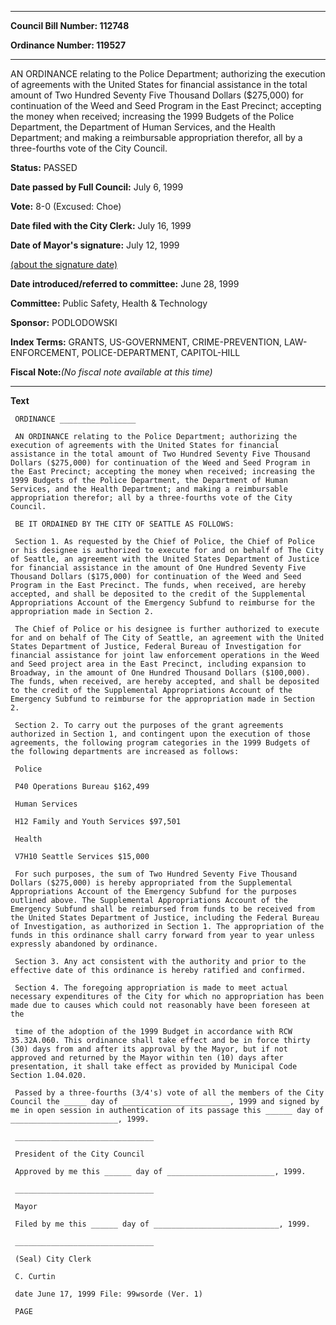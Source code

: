 

********

**Council Bill Number: 112748**
   
**Ordinance Number: 119527**
********

 AN ORDINANCE relating to the Police Department; authorizing the execution of agreements with the United States for financial assistance in the total amount of Two Hundred Seventy Five Thousand Dollars ($275,000) for continuation of the Weed and Seed Program in the East Precinct; accepting the money when received; increasing the 1999 Budgets of the Police Department, the Department of Human Services, and the Health Department; and making a reimbursable appropriation therefor, all by a three-fourths vote of the City Council.

**Status:** PASSED
   
**Date passed by Full Council:** July 6, 1999
   
**Vote:** 8-0 (Excused: Choe)
   
**Date filed with the City Clerk:** July 16, 1999
   
**Date of Mayor's signature:** July 12, 1999
   
[(about the signature date)](/~public/approvaldate.htm)
   
   
   
**Date introduced/referred to committee:** June 28, 1999
   
**Committee:** Public Safety, Health & Technology
   
**Sponsor:** PODLODOWSKI
   
   
**Index Terms:** GRANTS, US-GOVERNMENT, CRIME-PREVENTION, LAW-ENFORCEMENT, POLICE-DEPARTMENT, CAPITOL-HILL

**Fiscal Note:**_(No fiscal note available at this time)_

********

**Text**
   
```
 ORDINANCE _________________

 AN ORDINANCE relating to the Police Department; authorizing the execution of agreements with the United States for financial assistance in the total amount of Two Hundred Seventy Five Thousand Dollars ($275,000) for continuation of the Weed and Seed Program in the East Precinct; accepting the money when received; increasing the 1999 Budgets of the Police Department, the Department of Human Services, and the Health Department; and making a reimbursable appropriation therefor; all by a three-fourths vote of the City Council.

 BE IT ORDAINED BY THE CITY OF SEATTLE AS FOLLOWS:

 Section 1. As requested by the Chief of Police, the Chief of Police or his designee is authorized to execute for and on behalf of The City of Seattle, an agreement with the United States Department of Justice for financial assistance in the amount of One Hundred Seventy Five Thousand Dollars ($175,000) for continuation of the Weed and Seed Program in the East Precinct. The funds, when received, are hereby accepted, and shall be deposited to the credit of the Supplemental Appropriations Account of the Emergency Subfund to reimburse for the appropriation made in Section 2.

 The Chief of Police or his designee is further authorized to execute for and on behalf of The City of Seattle, an agreement with the United States Department of Justice, Federal Bureau of Investigation for financial assistance for joint law enforcement operations in the Weed and Seed project area in the East Precinct, including expansion to Broadway, in the amount of One Hundred Thousand Dollars ($100,000). The funds, when received, are hereby accepted, and shall be deposited to the credit of the Supplemental Appropriations Account of the Emergency Subfund to reimburse for the appropriation made in Section 2.

 Section 2. To carry out the purposes of the grant agreements authorized in Section 1, and contingent upon the execution of those agreements, the following program categories in the 1999 Budgets of the following departments are increased as follows:

 Police

 P40 Operations Bureau $162,499

 Human Services

 H12 Family and Youth Services $97,501

 Health

 V7H10 Seattle Services $15,000

 For such purposes, the sum of Two Hundred Seventy Five Thousand Dollars ($275,000) is hereby appropriated from the Supplemental Appropriations Account of the Emergency Subfund for the purposes outlined above. The Supplemental Appropriations Account of the Emergency Subfund shall be reimbursed from funds to be received from the United States Department of Justice, including the Federal Bureau of Investigation, as authorized in Section 1. The appropriation of the funds in this ordinance shall carry forward from year to year unless expressly abandoned by ordinance.

 Section 3. Any act consistent with the authority and prior to the effective date of this ordinance is hereby ratified and confirmed.

 Section 4. The foregoing appropriation is made to meet actual necessary expenditures of the City for which no appropriation has been made due to causes which could not reasonably have been foreseen at the

 time of the adoption of the 1999 Budget in accordance with RCW 35.32A.060. This ordinance shall take effect and be in force thirty (30) days from and after its approval by the Mayor, but if not approved and returned by the Mayor within ten (10) days after presentation, it shall take effect as provided by Municipal Code Section 1.04.020.

 Passed by a three-fourths (3/4's) vote of all the members of the City Council the _____ day of ________________________, 1999 and signed by me in open session in authentication of its passage this ______ day of ________________________, 1999.

 _______________________________

 President of the City Council

 Approved by me this ______ day of ________________________, 1999.

 _______________________________

 Mayor

 Filed by me this ______ day of ____________________________, 1999.

 _______________________________

 (Seal) City Clerk

 C. Curtin

 date June 17, 1999 File: 99wsorde (Ver. 1)

 PAGE

```
